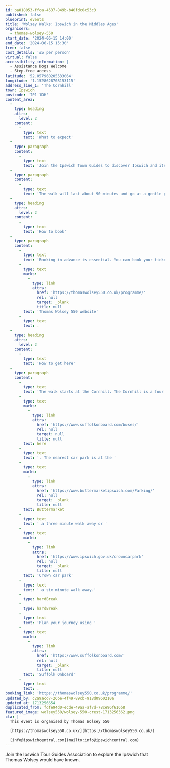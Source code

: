 ```yaml
---
id: ba018053-ffca-4537-849b-b40fdc0c53c3
published: false
blueprint: events
title: 'Wolsey Walks: Ipswich in the Middles Ages'
organisers:
  - thomas-wolsey-550
start_date: '2024-06-15 14:00'
end_date: '2024-06-15 15:30'
free: false
cost_details: '£5 per person'
virtual: false
accessibility_information: |-
  - Assistance Dogs Welcome
  - Step-free access
latitude: '52.057960205533064'
longitude: '1.1528628708153115'
address_line_1: 'The Cornhill'
town: Ipswich
postcode: 'IP1 1DH'
content_area:
  -
    type: heading
    attrs:
      level: 2
    content:
      -
        type: text
        text: 'What to expect'
  -
    type: paragraph
    content:
      -
        type: text
        text: 'Join the Ipswich Town Guides to discover Ipswich and its medieval buildings, both religious and secular, and to hear tales of colourful characters and dramatic events that shaped the town during this prosperous period.'
  -
    type: paragraph
    content:
      -
        type: text
        text: 'The walk will last about 90 minutes and go at a gentle pace.'
  -
    type: heading
    attrs:
      level: 2
    content:
      -
        type: text
        text: 'How to book'
  -
    type: paragraph
    content:
      -
        type: text
        text: 'Booking in advance is essential. You can book your ticket via the '
      -
        type: text
        marks:
          -
            type: link
            attrs:
              href: 'https://thomaswolsey550.co.uk/programme/'
              rel: null
              target: _blank
              title: null
        text: 'Thomas Wolsey 550 website'
      -
        type: text
        text: .
  -
    type: heading
    attrs:
      level: 2
    content:
      -
        type: text
        text: 'How to get here'
  -
    type: paragraph
    content:
      -
        type: text
        text: 'The walk starts at the Cornhill. The Cornhill is a four minute walk from Tower Ramparts bus station in the town centre - see the latest bus timetables '
      -
        type: text
        marks:
          -
            type: link
            attrs:
              href: 'https://www.suffolkonboard.com/buses/'
              rel: null
              target: null
              title: null
        text: here
      -
        type: text
        text: '. The nearest car park is at the '
      -
        type: text
        marks:
          -
            type: link
            attrs:
              href: 'https://www.buttermarketipswich.com/Parking/'
              rel: null
              target: _blank
              title: null
        text: Buttermarket
      -
        type: text
        text: ' a three minute walk away or '
      -
        type: text
        marks:
          -
            type: link
            attrs:
              href: 'https://www.ipswich.gov.uk/crowncarpark'
              rel: null
              target: _blank
              title: null
        text: 'Crown car park'
      -
        type: text
        text: ' a six minute walk away.'
      -
        type: hardBreak
      -
        type: hardBreak
      -
        type: text
        text: 'Plan your journey using '
      -
        type: text
        marks:
          -
            type: link
            attrs:
              href: 'https://www.suffolkonboard.com/'
              rel: null
              target: _blank
              title: null
        text: 'Suffolk Onboard'
      -
        type: text
        text: .
booking_link: 'https://thomaswolsey550.co.uk/programme/'
updated_by: c2a9acd7-26be-4f49-89cb-918d0960210a
updated_at: 1713256654
duplicated_from: fdfe94d0-ecde-49aa-af7d-78ce96f616b8
featured_image: wolsey550/wolsey-550-crest-1713256362.png
cta: |-
  This event is organised by Thomas Wolsey 550

  [https://thomaswolsey550.co.uk/](https://thomaswolsey550.co.uk/)

  [info@ipswichcentral.com](mailto:info@ipswichcentral.com)
---
```

Join the Ipswich Tour Guides Association to explore the Ipswich that Thomas Wolsey would have known.